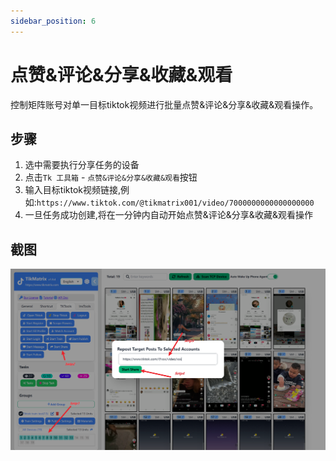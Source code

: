 ```yaml
---
sidebar_position: 6
---
```


# 点赞&评论&分享&收藏&观看

控制矩阵账号对单一目标tiktok视频进行批量点赞&评论&分享&收藏&观看操作。

## 步骤

1. 选中需要执行分享任务的设备
2. 点击`Tk 工具箱` - `点赞&评论&分享&收藏&观看`按钮
3. 输入目标tiktok视频链接,例如:`https://www.tiktok.com/@tikmatrix001/video/7000000000000000000`
4. 一旦任务成功创建,将在一分钟内自动开始点赞&评论&分享&收藏&观看操作

## 截图

![create-messagejob](../img/share.png)
